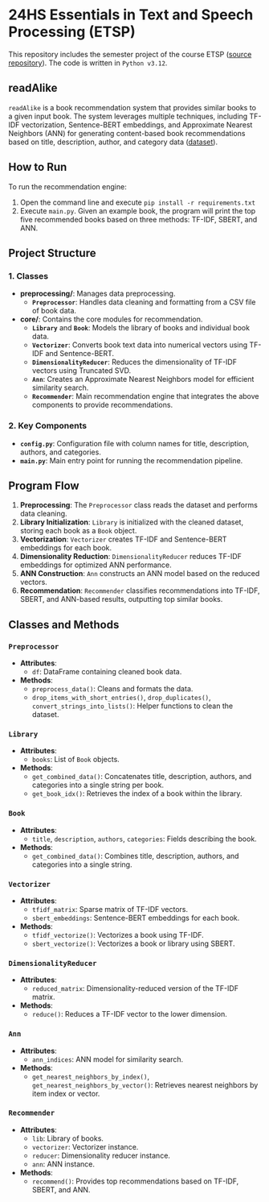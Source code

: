 # 24HS Essentials in Text and Speech Processing (ETSP)
This repository includes the semester project of the course ETSP ([source repository](https://github.com/solodezaldivar/readAlike)). The code is written in `Python v3.12`.

## readAlike

`readAlike` is a book recommendation system that provides similar books to a given input book. The system leverages multiple techniques, including TF-IDF vectorization, Sentence-BERT embeddings, and Approximate Nearest Neighbors (ANN) for generating content-based book recommendations based on title, description, author, and category data ([dataset](https://www.kaggle.com/datasets/mohamedbakhet/amazon-books-reviews)).


## How to Run

To run the recommendation engine:
1. Open the command line and execute ``` pip install -r requirements.txt ```
2. Execute `main.py`. Given an example book, the program will print the top five recommended books based on three methods: TF-IDF, SBERT, and ANN.


## Project Structure

### 1. Classes
- **preprocessing/**: Manages data preprocessing.
  - **`Preprocessor`**: Handles data cleaning and formatting from a CSV file of book data.
- **core/**: Contains the core modules for recommendation.
  - **`Library`** and **`Book`**: Models the library of books and individual book data.
  - **`Vectorizer`**: Converts book text data into numerical vectors using TF-IDF and Sentence-BERT.
  - **`DimensionalityReducer`**: Reduces the dimensionality of TF-IDF vectors using Truncated SVD.
  - **`Ann`**: Creates an Approximate Nearest Neighbors model for efficient similarity search.
  - **`Recommender`**: Main recommendation engine that integrates the above components to provide recommendations.

### 2. Key Components
- **`config.py`**: Configuration file with column names for title, description, authors, and categories.
- **`main.py`**: Main entry point for running the recommendation pipeline.

## Program Flow

1. **Preprocessing**: The `Preprocessor` class reads the dataset and performs data cleaning.
2. **Library Initialization**: `Library` is initialized with the cleaned dataset, storing each book as a `Book` object.
3. **Vectorization**: `Vectorizer` creates TF-IDF and Sentence-BERT embeddings for each book.
4. **Dimensionality Reduction**: `DimensionalityReducer` reduces TF-IDF embeddings for optimized ANN performance.
5. **ANN Construction**: `Ann` constructs an ANN model based on the reduced vectors.
6. **Recommendation**: `Recommender` classifies recommendations into TF-IDF, SBERT, and ANN-based results, outputting top similar books.

## Classes and Methods

### `Preprocessor`
- **Attributes**:
  - `df`: DataFrame containing cleaned book data.
- **Methods**:
  - `preprocess_data()`: Cleans and formats the data.
  - `drop_items_with_short_entries()`, `drop_duplicates()`, `convert_strings_into_lists()`: Helper functions to clean the dataset.

### `Library`
- **Attributes**:
  - `books`: List of `Book` objects.
- **Methods**:
  - `get_combined_data()`: Concatenates title, description, authors, and categories into a single string per book.
  - `get_book_idx()`: Retrieves the index of a book within the library.

### `Book`
- **Attributes**:
  - `title`, `description`, `authors`, `categories`: Fields describing the book.
- **Methods**:
  - `get_combined_data()`: Combines title, description, authors, and categories into a single string.

### `Vectorizer`
- **Attributes**:
  - `tfidf_matrix`: Sparse matrix of TF-IDF vectors.
  - `sbert_embeddings`: Sentence-BERT embeddings for each book.
- **Methods**:
  - `tfidf_vectorize()`: Vectorizes a book using TF-IDF.
  - `sbert_vectorize()`: Vectorizes a book or library using SBERT.

### `DimensionalityReducer`
- **Attributes**:
  - `reduced_matrix`: Dimensionality-reduced version of the TF-IDF matrix.
- **Methods**:
  - `reduce()`: Reduces a TF-IDF vector to the lower dimension.

### `Ann`
- **Attributes**:
  - `ann_indices`: ANN model for similarity search.
- **Methods**:
  - `get_nearest_neighbors_by_index()`, `get_nearest_neighbors_by_vector()`: Retrieves nearest neighbors by item index or vector.

### `Recommender`
- **Attributes**:
  - `lib`: Library of books.
  - `vectorizer`: Vectorizer instance.
  - `reducer`: Dimensionality reducer instance.
  - `ann`: ANN instance.
- **Methods**:
  - `recommend()`: Provides top recommendations based on TF-IDF, SBERT, and ANN.
